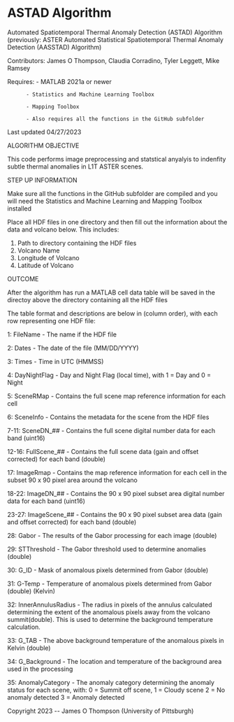# ASTAD Algorithm
 Automated Spatiotemporal Thermal Anomaly Detection (ASTAD) Algorithm 
 (previously: ASTER Automated Statistical Spatiotemporal Thermal Anomaly Detection (AASSTAD) Algorithm) 

Contributors: James O Thompson, Claudia Corradino, Tyler Leggett, Mike Ramsey

Requires: - MATLAB 2021a or newer

          - Statistics and Machine Learning Toolbox
          
          - Mapping Toolbox
          
          - Also requires all the functions in the GitHub subfolder


Last updated 04/27/2023


ALGORITHM OBJECTIVE

This code performs image preprocessing and statstical anyalyis to
indenfity subtle thermal anomalies in L1T ASTER scenes.


STEP UP INFORMATION

Make sure all the functions in the GitHub subfolder are compiled and you
will need the Statistics and Machine Learning and Mapping Toolbox
installed


Place all HDF files in one directory and then fill out the information 
about the data and volcano below. This includes:
  1. Path to directory containing the HDF files
  2. Volcano Name
  3. Longitude of Volcano
  4. Latitude of Volcano


OUTCOME

After the algorithm has run a MATLAB cell data table will be saved in 
the directoy above the directory containing all the HDF files


The table format and descriptions are below in (column order), with
each row representing one HDF file:



1: FileName - The name if the HDF file

2: Dates - The date of the file (MM/DD/YYYY)

3: Times - Time in UTC (HMMSS)

4: DayNightFlag - Day and Night Flag (local time), with 1 = Day and 
                  0 = Night

5: SceneRMap - Contains the full scene map reference information for each 
               cell

6: SceneInfo - Contains the metadata for the scene from the HDF files

7-11: SceneDN_## - Contains the full scene digital number data for each 
                   band (uint16) 

12-16: FullScene_## - Contains the full scene data (gain and offset 
                      corrected) for each band (double) 

17: ImageRmap - Contains the map reference information for each cell in 
                the subset 90 x 90 pixel area around the volcano

18-22: ImageDN_## - Contains the 90 x 90 pixel subset area digital number
                    data for each band (uint16) 

23-27: ImageScene_## - Contains the 90 x 90 pixel subset area data (gain 
                      and offset corrected) for each band (double) 

28: Gabor - The results of the Gabor processing for each image (double)

29: STThreshold - The Gabor threshold used to determine anomalies 
                  (double)

30: G_ID - Mask of anomalous pixels determined from Gabor (double)

31: G-Temp - Temperature of anomalous pixels determined from Gabor 
             (double) (Kelvin)

32: InnerAnnulusRadius - The radius in pixels of the annulus calculated 
                         determining the extent of the anomalous pixels
                         away from the volcano summit(double). This is 
                         used to determine the background temperature
                         calculation.

33: G_TAB - The above background temperature of the anomalous pixels in
            Kelvin (double)

34: G_Background - The location and temperature of the background area 
                   used in the processing

35: AnomalyCategory - The anomaly category determining the anomaly status
                      for each scene, with: 
                      0 = Summit off scene, 
                      1 = Cloudy scene
                      2 = No anomaly detected
                      3 = Anomaly detected


Copyright 2023 -- James O Thompson (University of Pittsburgh)
